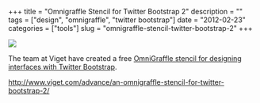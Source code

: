 +++
title = "Omnigraffle Stencil for Twitter Bootstrap 2"
description = ""
tags = ["design", "omnigraffle", "twitter bootstrap"]
date = "2012-02-23"
categories = ["tools"]
slug = "omnigraffle-stencil-twitter-bootstrap-2"
+++


<div class="tool-screenshot mb1"><a href="http://www.viget.com/advance/an-omnigraffle-stencil-for-twitter-bootstrap-2/"><img id="bluga-thumbnail-2695" class="bluga-thumbnail custom" src="//konigi.com/media/bluga/
wt522fc4ff89557_custom.jpg"/></a></div><p>The team at Viget have created a free <a href="http://www.viget.com/advance/an-omnigraffle-stencil-for-twitter-bootstrap-2/">OmniGraffle stencil for designing interfaces with Twitter Bootstrap</a>.</p>

  
<p><a href="http://www.viget.com/advance/an-omnigraffle-stencil-for-twitter-bootstrap-2/">http://www.viget.com/advance/an-omnigraffle-stencil-for-twitter-bootstrap-2/</a></p>
      
